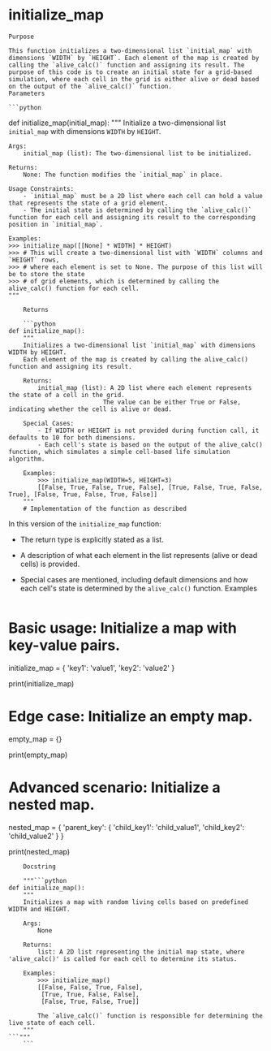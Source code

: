 # initialize_map

    Purpose

    This function initializes a two-dimensional list `initial_map` with dimensions `WIDTH` by `HEIGHT`. Each element of the map is created by calling the `alive_calc()` function and assigning its result. The purpose of this code is to create an initial state for a grid-based simulation, where each cell in the grid is either alive or dead based on the output of the `alive_calc()` function.
    Parameters

    ```python
def initialize_map(initial_map):
    """
    Initialize a two-dimensional list `initial_map` with dimensions `WIDTH` by `HEIGHT`.

    Args:
        initial_map (list): The two-dimensional list to be initialized.

    Returns:
        None: The function modifies the `initial_map` in place.

    Usage Constraints:
        - `initial_map` must be a 2D list where each cell can hold a value that represents the state of a grid element.
        - The initial state is determined by calling the `alive_calc()` function for each cell and assigning its result to the corresponding position in `initial_map`.

    Examples:
    >>> initialize_map([[None] * WIDTH] * HEIGHT)
    >>> # This will create a two-dimensional list with `WIDTH` columns and `HEIGHT` rows,
    >>> # where each element is set to None. The purpose of this list will be to store the state
    >>> # of grid elements, which is determined by calling the alive_calc() function for each cell.
    """
```
    Returns

    ```python
def initialize_map():
    """
    Initializes a two-dimensional list `initial_map` with dimensions WIDTH by HEIGHT. 
    Each element of the map is created by calling the alive_calc() function and assigning its result.

    Returns:
        initial_map (list): A 2D list where each element represents the state of a cell in the grid.
                          The value can be either True or False, indicating whether the cell is alive or dead.
                          
    Special Cases:
        - If WIDTH or HEIGHT is not provided during function call, it defaults to 10 for both dimensions.
        - Each cell's state is based on the output of the alive_calc() function, which simulates a simple cell-based life simulation algorithm.

    Examples:
        >>> initialize_map(WIDTH=5, HEIGHT=3)
        [[False, True, False, True, False], [True, False, True, False, True], [False, True, False, True, False]]
    """
    # Implementation of the function as described
```

In this version of the `initialize_map` function:
- The return type is explicitly stated as a list.
- A description of what each element in the list represents (alive or dead cells) is provided.
- Special cases are mentioned, including default dimensions and how each cell's state is determined by the `alive_calc()` function.
    Examples

    ```python
# Basic usage: Initialize a map with key-value pairs.
initialize_map = {
    'key1': 'value1',
    'key2': 'value2'
}

print(initialize_map)

# Edge case: Initialize an empty map.
empty_map = {}

print(empty_map)

# Advanced scenario: Initialize a nested map.
nested_map = {
    'parent_key': {
        'child_key1': 'child_value1',
        'child_key2': 'child_value2'
    }
}

print(nested_map)
```
    Docstring

    """```python
def initialize_map():
    """
    Initializes a map with random living cells based on predefined WIDTH and HEIGHT.

    Args:
        None

    Returns:
        list: A 2D list representing the initial map state, where 'alive_calc()' is called for each cell to determine its status.

    Examples:
        >>> initialize_map()
        [[False, False, True, False],
         [True, True, False, False],
         [False, True, False, True]]
        
        The `alive_calc()` function is responsible for determining the live state of each cell.
    """
```"""
    ```